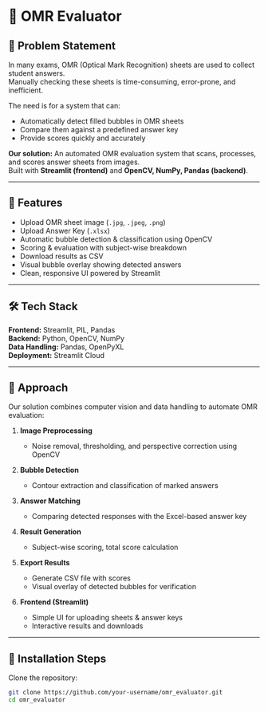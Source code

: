 # 📄 OMR Evaluator

## 🔹 Problem Statement
In many exams, OMR (Optical Mark Recognition) sheets are used to collect student answers.  
Manually checking these sheets is time-consuming, error-prone, and inefficient.  

The need is for a system that can:
- Automatically detect filled bubbles in OMR sheets  
- Compare them against a predefined answer key  
- Provide scores quickly and accurately  

**Our solution:** An automated OMR evaluation system that scans, processes, and scores answer sheets from images.  
Built with **Streamlit (frontend)** and **OpenCV, NumPy, Pandas (backend)**.

---

## 🚀 Features
- Upload OMR sheet image (`.jpg`, `.jpeg`, `.png`)  
- Upload Answer Key (`.xlsx`)  
- Automatic bubble detection & classification using OpenCV  
- Scoring & evaluation with subject-wise breakdown  
- Download results as CSV  
- Visual bubble overlay showing detected answers  
- Clean, responsive UI powered by Streamlit  

---

## 🛠️ Tech Stack
**Frontend:** Streamlit, PIL, Pandas  
**Backend:** Python, OpenCV, NumPy  
**Data Handling:** Pandas, OpenPyXL  
**Deployment:** Streamlit Cloud  

---

## 🔹 Approach
Our solution combines computer vision and data handling to automate OMR evaluation:

1. **Image Preprocessing**  
   - Noise removal, thresholding, and perspective correction using OpenCV  

2. **Bubble Detection**  
   - Contour extraction and classification of marked answers  

3. **Answer Matching**  
   - Comparing detected responses with the Excel-based answer key  

4. **Result Generation**  
   - Subject-wise scoring, total score calculation  

5. **Export Results**  
   - Generate CSV file with scores  
   - Visual overlay of detected bubbles for verification  

6. **Frontend (Streamlit)**  
   - Simple UI for uploading sheets & answer keys  
   - Interactive results and downloads  

---

## 🔹 Installation Steps
Clone the repository:
```bash
git clone https://github.com/your-username/omr_evaluator.git
cd omr_evaluator

